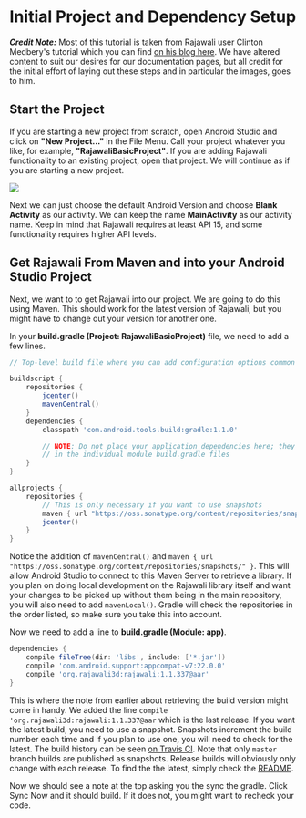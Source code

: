 # Initial Project and Dependency Setup

**_Credit Note:_** Most of this tutorial is taken from Rajawali user Clinton Medbery's tutorial which you can find [on his blog here](http://www.clintonmedbery.com/?p=59). We have altered content to suit our desires for our documentation pages, but all credit for the initial effort of laying out these steps and in particular the images, goes to him.

## Start the Project
If you are starting a new project from scratch, open Android Studio and click on **"New Project..."** in the File Menu. Call your project whatever you like, for example, **"RajawaliBasicProject"**. If you are adding Rajawali functionality to an existing project, open that project. We will continue as if you are starting a new project.

![](http://i0.wp.com/www.clintonmedbery.com/wp-content/uploads/2015/04/Screen-Shot-2015-04-06-at-11.56.15-AM.png)

Next we can just choose the default Android Version and choose **Blank Activity** as our activity. We can keep the name **MainActivity** as our activity name. Keep in mind that Rajawali requires at least API 15, and some functionality requires higher API levels.

## Get Rajawali From Maven and into your Android Studio Project

Next, we want to to get Rajawali into our project. We are going to do this using Maven. This should work for the latest version of Rajawali, but you might have to change out your version for another one.

In your **build.gradle (Project: RajawaliBasicProject)** file, we need to add a few lines.
```gradle
// Top-level build file where you can add configuration options common to all sub-projects/modules.

buildscript {
    repositories {
        jcenter()
        mavenCentral()
    }
    dependencies {
        classpath 'com.android.tools.build:gradle:1.1.0'

        // NOTE: Do not place your application dependencies here; they belong
        // in the individual module build.gradle files
    }
}

allprojects {
    repositories {
        // This is only necessary if you want to use snapshots
        maven { url "https://oss.sonatype.org/content/repositories/snapshots/" }
        jcenter()
    }
}
```

Notice the addition of  `mavenCentral()` and `maven { url "https://oss.sonatype.org/content/repositories/snapshots/" }`. This will allow Android Studio to connect to this Maven Server to retrieve a library. If you plan on doing local development on the Rajawali library itself and want your changes to be picked up without them being in the main repository, you will also need to add `mavenLocal()`. Gradle will check the repositories in the order listed, so make sure you take this into account.

Now we need to add a line to **build.gradle (Module: app)**.

```gradle
dependencies {
    compile fileTree(dir: 'libs', include: ['*.jar'])
    compile 'com.android.support:appcompat-v7:22.0.0'
    compile 'org.rajawali3d:rajawali:1.1.337@aar'
}
```

This is where the note from earlier about retrieving the build version might come in handy. We added the line `compile 'org.rajawali3d:rajawali:1.1.337@aar` which is the last release. If you want the latest build, you need to use a snapshot. Snapshots increment the build number each time and if you plan to use one, you will need to check for the latest. The build history can be seen [on Travis CI](https://travis-ci.org/Rajawali/Rajawali/builds). Note that only `master` branch builds are published as snapshots. Release builds will obviously only change with each release. To find the the latest, simply check the [README](https://github.com/Rajawali/Rajawali/blob/master/README.md).

Now we should see a note at the top asking you the sync the gradle. Click Sync Now and it should build. If it does not, you might want to recheck your code.
